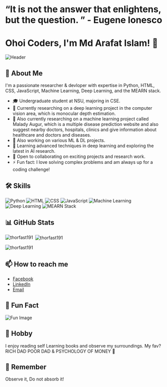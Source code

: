 # “It is not the answer that enlightens, but the question. ” - Eugene Ionesco
     
# Ohoi Coders, I'm Md Arafat Islam! 👋

![Header](https://www.cybersecurity-help.cz/upload/iblock/839/lhfmqxuf7ep2ot0diumwnz4x26js5boy.png)

## 🚀 About Me
I'm a passionate researcher & devloper with expertise in Python, HTML, CSS, JavaScript, Machine Learning, Deep Learning, and the MEARN stack.

- 🎓 Undergraduate student at NSU, majoring in CSE.
- 🔭 Currently researching on a deep learning project in the computer vision area, which is monocular depth estimation.
- 🔭 Also currently researching on a machine learning project called Malady Augur, which is a multiple disease prediction website and also suggest nearby doctors, hospitals, clinics and give information about healthcare and doctors and diseases.
- 🔭 Also working on various ML & DL projects.
- 🌱 Learning advanced techniques in deep learning and exploring the latest in AI research.
- 👯 Open to collaborating on exciting projects and research work.
- ⚡ Fun fact: I love solving complex problems and am always up for a coding challenge!

## 🛠 Skills

![Python](https://img.shields.io/badge/Python-3776AB?style=for-the-badge&logo=python&logoColor=white)
![HTML](https://img.shields.io/badge/HTML5-E34F26?style=for-the-badge&logo=html5&logoColor=white)
![CSS](https://img.shields.io/badge/CSS3-1572B6?style=for-the-badge&logo=css3&logoColor=white)
![JavaScript](https://img.shields.io/badge/JavaScript-F7DF1E?style=for-the-badge&logo=javascript&logoColor=black)
![Machine Learning](https://img.shields.io/badge/Machine%20Learning-0769AD?style=for-the-badge&logo=tensorflow&logoColor=white)
![Deep Learning](https://img.shields.io/badge/Deep%20Learning-FF6F00?style=for-the-badge&logo=pytorch&logoColor=white)
![MEARN Stack](https://img.shields.io/badge/MEARN%20Stack-339933?style=for-the-badge&logo=node.js&logoColor=white)

## 📊 GitHub Stats

<p><img align="left" src="https://github-readme-stats.vercel.app/api/top-langs?username=thorfast191&show_icons=true&locale=en&layout=compact" alt="thorfast191" /></p>

<p>&nbsp;<img align="center" src="https://github-readme-stats.vercel.app/api?username=thorfast191&show_icons=true&locale=en" alt="thorfast191" /></p>

<p><img align="center" src="https://github-readme-streak-stats.herokuapp.com/?user=thorfast191&" alt="thorfast191" /></p>


## 📫 How to reach me
- [Facebook](https://www.facebook.com/arafat.islam.1804/)
- [LinkedIn](https://www.linkedin.com/in/md-arafat-islam/)
- [Email](mailto:ti2431267@gmail.com)

## 🧩 Fun Fact
![Fun Image](https://wallpapers.com/images/featured-full/funny-coding-9ohy28iermnslcfx.jpg)

## 📖 Hobby 
I enjoy reading self Learning books and observe my surroundings. My fav? RICH DAD POOR DAD & PSYCHOLOGY OF MONEY 🤟

## 🌱 Remember
Observe it, Do not absorb it!
